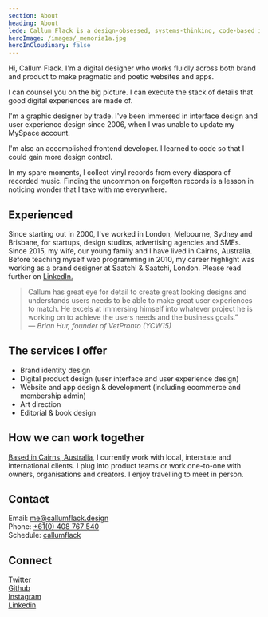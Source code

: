 ```yaml
---
section: About
heading: About
lede: Callum Flack is a design-obsessed, systems-thinking, code-based interface craftsman.
heroImage: /images/_memoria1a.jpg
heroInCloudinary: false
---
```


<!-- <span class="intro">Callum Flack</span> -->

Hi, Callum Flack. I'm a digital designer who works fluidly across both brand and product to make pragmatic and poetic websites and apps.

I can counsel you on the big picture. I can execute the stack of details that good digital experiences are made of.

I'm a graphic designer by trade. I've been immersed in interface design and user experience design since 2006, when I was unable to update my MySpace account.

I'm also an accomplished frontend developer. I learned to code so that I could gain more design control.

In my spare moments, I collect vinyl records from every diaspora of recorded music. Finding the uncommon on forgotten records is a lesson in noticing wonder that I take with me everywhere.

## Experienced

Since starting out in 2000, I've worked in London, Melbourne, Sydney and Brisbane, for startups, design studios, advertising agencies and SMEs. Since 2015, my wife, our young family and I have lived in Cairns, Australia. Before teaching myself web programming in 2010, my career highlight was working as a brand designer at Saatchi & Saatchi, London. Please read further on <a class="icon-targetblan" target="_blank" href="https://www.linkedin.com/in/callumflack">LinkedIn.</a>

> Callum has great eye for detail to create great looking designs and understands users needs to be able to make great user experiences to match. He excels at immersing himself into whatever project he is working on to achieve the users needs and the business goals.” _— Brian Hur, founder of VetPronto (YCW15)_

## The services I offer

* Brand identity design
* Digital product design (user interface and user experience design)
* Website and app design & development (including ecommerce and membership admin)
* Art direction
* Editorial & book design

## How we can work together

<a class="icon-targetblan" target="_blank" href="https://www.instagram.com/p/BXbsNdrAt-v">Based in Cairns, Australia</a>, I currently work with local, interstate and international clients. I plug into product teams or work one-to-one with owners, organisations and creators. I enjoy travelling to meet in person.

<!-- ## Ways to engage my services

* Improve or redesign your existing digital branding and/or website systems.
* Create a new digital brand and/or website systems from scratch.
* Collaborate as a specialist digital design partner to build and enhance your brand,
  customer workflows or customer community over time. -->

## Contact

Email: <a class="icon-targetblank" target="_blank" href="mailto:callum@patternworks.com.au">me@callumflack.design</a><br>
Phone: [+61(0) 408 767 540](tel:610-408-767-540)<br>
Schedule: <a class="icon-targetblank" target="_blank" href="https://calendly.com/callumflack">callumflack</a>

## Connect

<a class="icon-targetblank" target="_blank" href="https://twitter.com/callumflack">Twitter</a><br>
<a class="icon-targetblank" target="_blank" href="https://github.com/callumflack">Github</a><br>
<a class="icon-targetblank" target="_blank" href="https://www.instagram.com/callumflack/">Instagram</a><br>
<a class="icon-targetblank" target="_blank" href="https://linkedin.com/in/callumflack">Linkedin</a>
